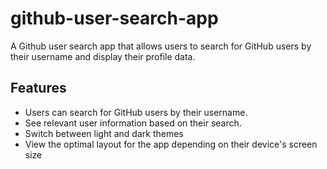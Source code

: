 # github-user-search-app
 A Github user search app that allows users to search for GitHub users by their username and display their profile data.
 ## Features
- Users can search for GitHub users by their username.
- See relevant user information based on their search.
- Switch between light and dark themes
- View the optimal layout for the app depending on their device's screen size
